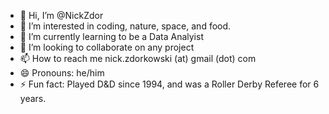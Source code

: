 - 👋 Hi, I’m @NickZdor
- 👀 I’m interested in coding, nature, space, and food.
- 🌱 I’m currently learning to be a Data Analyist
- 💞️ I’m looking to collaborate on any project
- 📫 How to reach me nick.zdorkowski (at) gmail (dot) com
- 😄 Pronouns: he/him
- ⚡ Fun fact: Played D&D since 1994, and was a Roller Derby Referee for 6 years.

<!---
NickZdor/NickZdor is a ✨ special ✨ repository because its `README.md` (this file) appears on your GitHub profile.
You can click the Preview link to take a look at your changes.
--->
